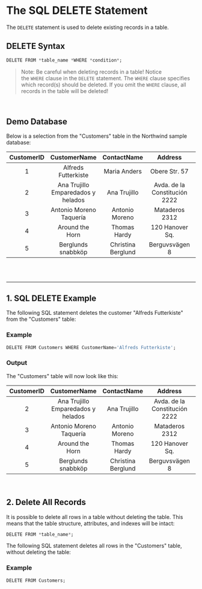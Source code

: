 # The SQL DELETE Statement
The `DELETE` statement is used to delete existing records in a table.

## DELETE Syntax
```sql
DELETE FROM *table_name *WHERE *condition*;
```
> Note: Be careful when deleting records in a table! Notice the `WHERE` clause in the `DELETE` statement. 
> The `WHERE` clause specifies which record(s) should be deleted. If you omit the `WHERE` clause, all records in the table will be deleted!

<br />

## Demo Database

Below is a selection from the "Customers" table in the Northwind sample database:

| CustomerID | CustomerName | ContactName | Address | City | PostalCode | Country |
| :--: | :--: | :--: | :--: | :--: | :--: | :--: |
| 1 | Alfreds Futterkiste | Maria Anders | Obere Str. 57 | Berlin | 12209 | Germany |
| 2 | Ana Trujillo Emparedados y helados | Ana Trujillo | Avda. de la Constitución 2222 | México D.F. | 05021 | Mexico |
| 3 | Antonio Moreno Taquería | Antonio Moreno | Mataderos 2312 | México D.F. | 05023 | Mexico |
| 4 | Around the Horn | Thomas Hardy | 120 Hanover Sq. | London | WA1 1DP | UK |
| 5 | Berglunds snabbköp | Christina Berglund | Berguvsvägen 8 | Luleå | S-958 22 | Sweden |

<br /><br />
<hr>

## 1. SQL DELETE Example
The following SQL statement deletes the customer "Alfreds Futterkiste" from the "Customers" table:

### Example
```sql
DELETE FROM Customers WHERE CustomerName='Alfreds Futterkiste';
```

### Output
The "Customers" table will now look like this:

| CustomerID | CustomerName | ContactName | Address | City | PostalCode | Country |
| :--: | :--: | :--: | :--: | :--: | :--: | :--: |
| 2 | Ana Trujillo Emparedados y helados | Ana Trujillo | Avda. de la Constitución 2222 | México D.F. | 05021 | Mexico |
| 3 | Antonio Moreno Taquería | Antonio Moreno | Mataderos 2312 | México D.F. | 05023 | Mexico |
| 4 | Around the Horn | Thomas Hardy | 120 Hanover Sq. | London | WA1 1DP | UK |
| 5 | Berglunds snabbköp | Christina Berglund | Berguvsvägen 8 | Luleå | S-958 22 | Sweden |

<br />

## 2. Delete All Records
It is possible to delete all rows in a table without deleting the table. This means that the table structure, attributes, and indexes will be intact:
```sql
DELETE FROM *table_name*;
```
The following SQL statement deletes all rows in the "Customers" table, without deleting the table:

### Example
```sql
DELETE FROM Customers;
```
